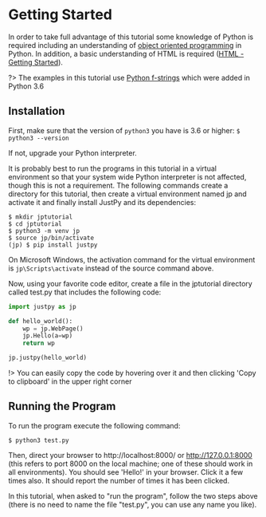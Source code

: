 # Getting Started

In order to take full advantage of this tutorial some knowledge of Python is required including an understanding
of [object oriented programming](https://docs.python.org/3/tutorial/classes.html) in Python. 
In addition, a basic understanding of HTML is required ([HTML - Getting Started](https://developer.mozilla.org/en-US/docs/Learn/HTML/Introduction_to_HTML/Getting_started)). 

?> The examples in this tutorial use [Python f-strings](https://realpython.com/python-f-strings/) which were added in Python 3.6

## Installation

First, make sure that the version of `python3` you have is 3.6 or higher:
`$ python3 --version`

If not, upgrade your Python interpreter.

It is probably best to run the programs in this tutorial in a virtual environment so that your system wide Python interpreter is not affected, though this is not a requirement.
The following commands create a directory for this tutorial, then create a virtual environment named jp and activate it and finally install JustPy and its dependencies:

```
$ mkdir jptutorial
$ cd jptutorial
$ python3 -m venv jp
$ source jp/bin/activate
(jp) $ pip install justpy
```

On Microsoft Windows, the activation command for the virtual environment is `jp\Scripts\activate` instead of the source command above.

Now, using your favorite code editor, create a file in the jptutorial directory called test.py that includes the following code:

```python
import justpy as jp

def hello_world():
    wp = jp.WebPage()
    jp.Hello(a=wp)
    return wp

jp.justpy(hello_world)
```

!> You can easily copy the code by hovering over it and then clicking 'Copy to clipboard' in the upper right corner

## Running the Program

To run the program execute the following command:

```
$ python3 test.py
```

Then, direct your browser to http://localhost:8000/ or http://127.0.0.1:8000  (this refers to port 8000 on the local machine; one of these should work in all environments). You should see 'Hello!' in your browser.  Click it a few times also. It should report the number of times it has been clicked. 

In this tutorial, when asked to "run the program", follow the two steps above (there is no need to name the file "test.py", you can use any name you like). 



